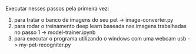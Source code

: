Executar nesses passos pela primeira vez:

1. para tratar o banco de imagens do seu pet -> image-converter.py
2. para rodar o treinamento deep learn baseada nas imagens trabalhadas no passo 1 -> model-trainer.ipynb
3. para executar o programa utilizando o windows com uma webcam usb -> my-pet-recogniter.py
